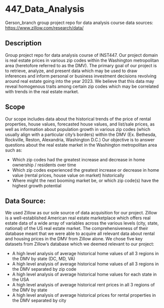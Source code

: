 # 447_Data_Analysis
Gerson_branch
group project repo for data analysis course
data sources: https://www.zillow.com/research/data/

## Description
Group project repo for data analysis course of INST447. Our project domain is real estate prices in various zip codes within the Washington metropolitan area (heretofore referred to as the DMV). The primary goal of our project is to retrieve, analyze, and present data which may be used to draw inferences and inform personal or business investment decisions revolving around real estate going into the year 2023. We believe that this data may reveal homogenous traits among certain zip codes which may be correlated with trends in the real estate market.

## Scope
Our scope includes data about the historical trends of the price of rental properties, house values, forecasted house values, and list/sale prices, as well as information about population growth in various zip codes (which usually align with a particular city’s borders) within the DMV (Ex. Bethesda, Rockville, Reston, Alexandria, Washington D.C.) Our objective is to answer questions about the real estate market in the Washington metropolitan area such as:
* Which zip codes had the greatest increase and decrease in home ownership / residents over time
* Which zip codes experienced the greatest increase or decrease in home value (rental prices, house value on market) historically
* Where might the next booming market be, or which zip code(s) have the highest growth potential


## Data Source:
We used Zillow as our sole source of data acquisition for our project. Zillow is a well-established American real estate marketplace which offers real estate data of a wide array of variables across the various levels (city, state, national) of the US real estate market. The comprehensiveness of their database meant that we were able to acquire all relevant data about rental and housing prices in the DMV from Zillow alone. We chose five key datasets from Zillow’s database which we deemed relevant to our project: 
* A high level analysis of average historical home values of all 3 regions in the DMV by state (DC, MD, VA)
* A high level analysis of average historical home values of all 3 regions in the DMV separated by zip code
* A high level analysis of average historical home values for each state in the USA
* A high level analysis of average historical rent prices in all 3 regions of the DMV by state
* A high level analysis of average historical prices for rental properties in the DMV separated by city

